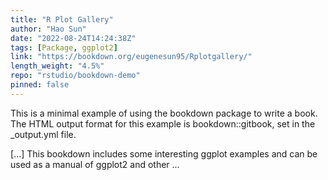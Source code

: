 ```yaml
---
title: "R Plot Gallery"
author: "Hao Sun"
date: "2022-08-24T14:24:38Z"
tags: [Package, ggplot2]
link: "https://bookdown.org/eugenesun95/Rplotgallery/"
length_weight: "4.5%"
repo: "rstudio/bookdown-demo"
pinned: false
---
```


<p>This is a minimal example of using the bookdown package to write a book.
The HTML output format for this example is bookdown::gitbook,
set in the _output.yml file.</p> [...] This bookdown includes some interesting ggplot examples and can be used as a manual of ggplot2 and other ...

